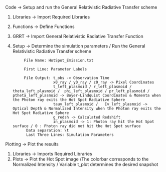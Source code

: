 Code -> Setup and run the General Relativistic Radiative Transfer scheme 

1. Libraries -> Import Required Libraries
2. Functions -> Define Functions
4. GRRT -> Import General Relativistic Radiative Transfer Function
5. Setup -> Determine the simulation parameters / Run the General Relativistic Radiative Transfer scheme

   
            File Name: HotSpot_Emission.txt
   
            First Line: Parameter Labels
   
            File Output: t_obs -> Observation Time
                         x0_ray / y0_ray / z0_ray -> Pixel Coordinates
                         t_left_plasmoid / r_left_plasmoid / theta_left_plasmoid /	phi_left_plasmoid /	pr_left_plasmoid / ptheta_left_plasmoid -> Boyer-Lindquist Coordinates & Momenta when the Photon ray exits the Hot Spot Radiative Sphere 
                         tauv_left_plasmoid /	Iv_left_plasmoid -> Optical Depth & Normalized Intensity when the Photon ray exits the Hot Spot Radiative Sphere
                         g_redsh -> Calculated Redshift
                         in_plasmoid -> 1: Photon ray hit the Hot Spot surface / 0 : Photon ray did not hit the Hot Spot surface
             Data separation: \t
             Last Three Lines: Simulation Parameters
              
Plotting -> Plot the results

1. Libraries -> Imports Required Libraries
2. Plots -> Plot the Hot Spot image /The colorbar corresponds to the Normalized Intensity / Variable t_plot determines the desired snapshot

